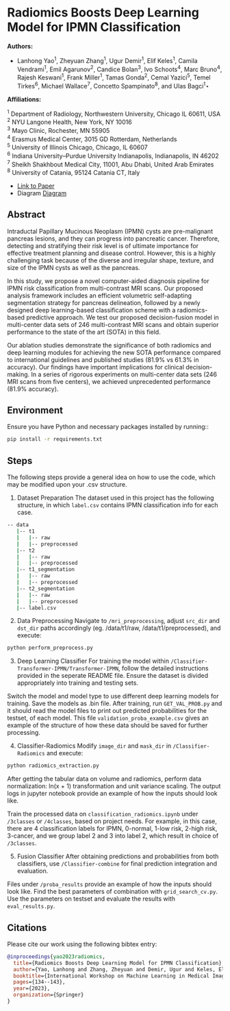 
# Radiomics Boosts Deep Learning Model for IPMN Classification


**Authors:**

- Lanhong Yao<sup>1</sup>, Zheyuan Zhang<sup>1</sup>, Ugur Demir<sup>1</sup>, Elif Keles<sup>1</sup>, Camila Vendrami<sup>1</sup>, Emil Agarunov<sup>2</sup>, Candice Bolan<sup>3</sup>, Ivo Schoots<sup>4</sup>, Marc Bruno<sup>4</sup>, Rajesh Keswani<sup>1</sup>, Frank Miller<sup>1</sup>, Tamas Gonda<sup>2</sup>, Cemal Yazici<sup>5</sup>, Temel Tirkes<sup>6</sup>, Michael Wallace<sup>7</sup>, Concetto Spampinato<sup>8</sup>, and Ulas Bagci<sup>1</sup>⋆

**Affiliations:** 

<sup>1</sup> Department of Radiology, Northwestern University, Chicago IL 60611, USA  
<sup>2</sup> NYU Langone Health, New York, NY 10016  
<sup>3</sup> Mayo Clinic, Rochester, MN 55905  
<sup>4</sup> Erasmus Medical Center, 3015 GD Rotterdam, Netherlands  
<sup>5</sup> University of Illinois Chicago, Chicago, IL 60607  
<sup>6</sup> Indiana University–Purdue University Indianapolis, Indianapolis, IN 46202  
<sup>7</sup> Sheikh Shakhbout Medical City, 11001, Abu Dhabi, United Arab Emirates  
<sup>8</sup> University of Catania, 95124 Catania CT, Italy


- [Link to Paper](https://arxiv.org/pdf/2309.05857.pdf)
- Diagram [Diagram](/img/IPMN_classification.png)


## Abstract
Intraductal Papillary Mucinous Neoplasm (IPMN) cysts are pre-malignant pancreas lesions, and they can progress into pancreatic cancer. Therefore, detecting and stratifying their risk level is of ultimate importance for effective treatment planning and disease control. However, this is a highly challenging task because of the diverse and irregular shape, texture, and size of the IPMN cysts as well as the pancreas. 

In this study, we propose a novel computer-aided diagnosis pipeline for IPMN risk classification from multi-contrast MRI scans. Our proposed analysis framework includes an efficient volumetric self-adapting segmentation strategy for pancreas delineation, followed by a newly designed deep learning-based classification scheme with a radiomics-based predictive approach. We test our proposed decision-fusion model in multi-center data sets of 246 multi-contrast MRI scans and obtain superior performance to the state of the art (SOTA) in this field. 

Our ablation studies demonstrate the significance of both radiomics and deep learning modules for achieving the new SOTA performance compared to international guidelines and published studies (81.9% vs 61.3% in accuracy). Our findings have important implications for clinical decision-making. In a series of rigorous experiments on multi-center data sets (246 MRI scans from five centers), we achieved unprecedented performance (81.9% accuracy).


## Environment
Ensure you have Python and necessary packages installed by running::
```bash
pip install -r requirements.txt
```


## Steps
The following steps provide a general idea on how to use the code, which may be modified upon your .csv structure. 

1. Dataset Preparation
The dataset used in this project has the following structure, in which `label.csv` contains IPMN classification info for each case.
```bash
-- data
   |-- t1
   |   |-- raw
   |   |-- preprocessed
   |-- t2
   |   |-- raw
   |   |-- preprocessed
   |-- t1_segmentation
   |   |-- raw
   |   |-- preprocessed
   |-- t2_segmentation
   |   |-- raw
   |   |-- preprocessed
   |-- label.csv
```

2. Data Preprocessing
Navigate to `/mri_preprocessing`, adjust `src_dir` and `dst_dir` paths accordingly (eg. /data/t1/raw, /data/t1/preprocessed), and execute:
```bash
python perform_preprocess.py
```


3. Deep Learning Classifier
For training the model within `/Classifier-Transformer-IPMN/Transformer-IPMN`, follow the detailed instructions provided in the seperate README file. Ensure the dataset is divided appropriately into training and testing sets.

Switch the model and model type to use different deep learning models for training. Save the models as .bin file.
After training, run `GET_VAL_PROB.py` and it should read the model files to print out predicted probabilities for the testset, of each model. 
This file `validation_proba_example.csv` gives an example of the structure of how these data should be saved for further processing. 


4. Classifier-Radiomics
Modify `image_dir` and `mask_dir` in `/Classifier-Radiomics` and execute:
```bash
python radiomics_extraction.py
```

After getting the tabular data on volume and radiomics, perform data normalization: ln(x + 1) transformation and unit variance scaling. The output logs in jupyter notebook provide an example of how the inputs should look like.

Train the processed data on `classification_radiomics.ipynb` under `/3classes` or `/4classes`, based on project needs. For example, in this case, there are 4 classification labels for IPMN, 0-normal, 1-low risk, 2-high risk, 3-cancer, and we group label 2 and 3 into label 2, which result in choice of `/3classes`. 


5. Fusion Classifier
After obtaining predictions and probabilities from both classifiers, use `/Classifier-combine` for final prediction integration and evaluation.

Files under `/proba_results` provide an example of how the inputs should look like. Find the best parameters of combination with `grid_search_cv.py`. Use the parameters on testset and evaluate the results with `eval_results.py`. 

## Citations
Please cite our work using the following bibtex entry:
```bibtex
@inproceedings{yao2023radiomics,
  title={Radiomics Boosts Deep Learning Model for IPMN Classification},
  author={Yao, Lanhong and Zhang, Zheyuan and Demir, Ugur and Keles, Elif and Vendrami, Camila and Agarunov, Emil and Bolan, Candice and Schoots, Ivo and Bruno, Marc and Keswani, Rajesh and others},
  booktitle={International Workshop on Machine Learning in Medical Imaging},
  pages={134--143},
  year={2023},
  organization={Springer}
}
```

